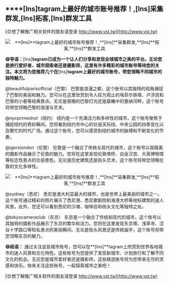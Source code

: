 ## ****[Ins]**tagram上最好的城市账号推荐！,**[Ins]**采集群发,**[Ins]**拓客,**[Ins]**群发工具**

[😍想了解推广相关软件的朋友请登录 http://www.vst.tw](http://www.vst.tw)

 <center><img src="https://vst.tw/MP4/tuiguang/png/0.png" alt="**[Ins]**tagram上最好的城市账号推荐！,**[Ins]**采集群发,**[Ins]**拓客,**[Ins]**群发工具"></center>

**😄导语：**[Ins]**tagram已成为一个让人们分享和发现全球城市之美的平台。无论您是旅行爱好者、城市探索者还是摄影师，这里有许多精彩的城市账号等待您的关注。本文将为您推荐几个在**[Ins]**tagram上最好的城市账号，带您领略不同城市的独特魅力。**

@beautifulparisofficial（巴黎）
巴黎是浪漫之都，这个账号以其独特的视角捕捉了巴黎的美丽和魅力。您可以在这里欣赏到令人叹为观止的埃菲尔铁塔、卢浮宫和巴黎的小巷等经典景点。无论是夜晚的巴黎灯光还是晨曦中的塞纳河畔，这个账号将带您领略巴黎的浪漫与艺术。

@nycprimeshot（纽约）
纽约是一个充满活力和多样性的城市，这个账号聚焦于捕捉纽约的奇妙瞬间。您将看到纽约市中心的壮丽天际线、中央公园的四季变化以及繁忙的时代广场。通过这个账号，您可以感受到纽约城市的脉搏和不断变化的节奏。

@igerslondon（伦敦）
伦敦是一个融合了传统与现代的城市，这个账号以其精美的摄影作品展示了伦敦的魅力。您将在这里发现伦敦塔桥、白金汉宫、大英博物馆等标志性景点的壮丽景色。无论是历史建筑还是街头艺术，这个账号将带您领略伦敦的文化多样性。

 <center><img src="https://vst.tw/MP4/tuiguang/png/8.png" alt="**[Ins]**tagram上最好的城市账号推荐！,**[Ins]**采集群发,**[Ins]**拓客,**[Ins]**群发工具"></center>

@sydney（悉尼）
悉尼是澳大利亚最大的城市，也是世界上最美丽的城市之一。这个账号通过精彩的照片展示了悉尼港、悉尼歌剧院和海港大桥等地标建筑的迷人风景。此外，您还可以看到悉尼的沙滩、咖啡店和街头文化等独特之处。

@tokyocameraclub（东京）
东京是一个融合了传统和现代的城市，这个账号以其独特的摄影作品展示了东京的繁华和活力。您将在这里发现东京塔、浅草寺、涩谷十字路口等知名景点的美丽瞬间。无论是街头风景还是传统庙宇，这个账号将带您领略东京的魅力。

**😄结语：**
通过关注这些城市账号，您可以在**[Ins]**tagram上欣赏到世界各地城市的迷人风景和文化特色。这些账号为您提供了发现新城市、计划旅行和了解不同文化的机会。无论您是城市爱好者还是摄影师，这些精选账号将为您带来无尽的灵感和快乐。快来关注这些账号，一起探索城市之美吧！

[😍想了解推广相关软件的朋友请登录 http://www.vst.tw](http://www.vst.tw)



